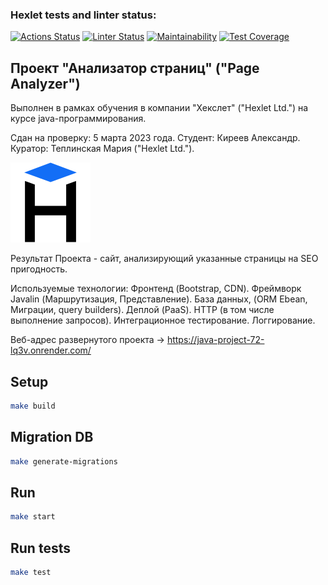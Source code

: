 ### Hexlet tests and linter status:
[![Actions Status](https://github.com/AlexanderKireev/java-project-72/workflows/hexlet-check/badge.svg)](https://github.com/AlexanderKireev/java-project-72/actions)
[![Linter Status](https://github.com/AlexanderKireev/java-project-72/workflows/Build/badge.svg)](https://github.com/AlexanderKireev/java-project-72/actions)
[![Maintainability](https://api.codeclimate.com/v1/badges/39e1e1c3751c2b8723d4/maintainability)](https://codeclimate.com/github/AlexanderKireev/java-project-72/maintainability)
[![Test Coverage](https://api.codeclimate.com/v1/badges/39e1e1c3751c2b8723d4/test_coverage)](https://codeclimate.com/github/AlexanderKireev/java-project-72/test_coverage)
## Проект "Анализатор страниц" ("Page Analyzer")
Выполнен в рамках обучения в компании "Хекслет" ("Hexlet Ltd.") на курсе java-программирования.

Сдан на проверку: 5 марта 2023 года. Студент: Киреев Александр. Куратор: Теплинская Мария ("Hexlet Ltd.").

[![Hexlet Ltd. logo](https://raw.githubusercontent.com/Hexlet/assets/master/images/hexlet_logo128.png)](https://ru.hexlet.io/pages/about?utm_source=github&utm_medium=link&utm_campaign=java-package)

Результат Проекта - сайт, анализирующий указанные страницы на SEO пригодность.

Используемые технологии: Фронтенд (Bootstrap, CDN). Фреймворк Javalin (Маршрутизация, Представление). База данных, (ORM Ebean, Миграции, query builders). Деплой (PaaS). HTTP (в том числе выполнение запросов). Интеграционное тестирование. Логгирование.

Веб-адрес развернутого проекта -> https://java-project-72-lq3v.onrender.com/

## Setup
```sh
make build
```
## Migration DB
```sh
make generate-migrations
```

## Run
```sh
make start
```

## Run tests
```sh
make test
```
